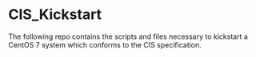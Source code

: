 # CIS_Kickstart
The following repo contains the scripts and files necessary to kickstart a CentOS 7 system which conforms to the CIS specification.
